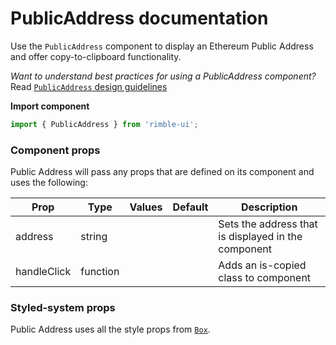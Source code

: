 # PublicAddress documentation
Use the `PublicAddress` component to display an Ethereum Public Address and offer copy-to-clipboard functionality.

_Want to understand best practices for using a PublicAddress component?_ Read [`PublicAddress` design guidelines](https://consensys.github.io/rimble-ui/?path=/story/PublicAddress--design--guidelines)

**Import component**

```jsx
import { PublicAddress } from 'rimble-ui';
```

<!-- STORY -->

### Component props

Public Address will pass any props that are defined on its component and uses the following:

| Prop        | Type     | Values | Default | Description                                         |
| ----------- | -------- | ------ | ------- | --------------------------------------------------- |
| address     | string   |        |         | Sets the address that is displayed in the component |
| handleClick | function |        |         | Adds an is-copied class to component                |

### Styled-system props

Public Address uses all the style props from [`Box`](https://consensys.github.io/rimble-ui/?path=/story/components-layout-box--documentation).

